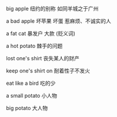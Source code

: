 big apple  纽约的别称 如同羊城之于广州

a bad apple 坏苹果 坏蛋 惹麻烦、不诚实的人

a fat cat 暴发户 大款 (贬义词)

a hot potato 棘手的问题

lost one's shirt 丧失某人的财产

keep one's shirt on 耐着性子不发火

eat like a bird  吃的少

a small potato  小人物

big potato 大人物